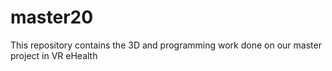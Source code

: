 # master20
This repository contains the 3D and programming work done on our master project in VR eHealth
